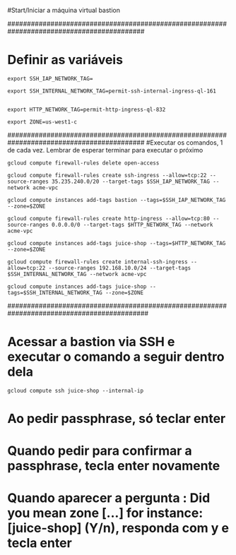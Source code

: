#Start/Iniciar a máquina virtual bastion

###########################################################################################

# Definir as variáveis

````
export SSH_IAP_NETWORK_TAG=
````

````
export SSH_INTERNAL_NETWORK_TAG=permit-ssh-internal-ingress-ql-161
````

````

export HTTP_NETWORK_TAG=permit-http-ingress-ql-832

````

````
export ZONE=us-west1-c
````

###########################################################################################
#Executar os comandos,  1 de cada vez. Lembrar de esperar terminar para executar o próximo

````
gcloud compute firewall-rules delete open-access
````
 ````
gcloud compute firewall-rules create ssh-ingress --allow=tcp:22 --source-ranges 35.235.240.0/20 --target-tags $SSH_IAP_NETWORK_TAG --network acme-vpc
````
 ````
gcloud compute instances add-tags bastion --tags=$SSH_IAP_NETWORK_TAG --zone=$ZONE
```` 
````
gcloud compute firewall-rules create http-ingress --allow=tcp:80 --source-ranges 0.0.0.0/0 --target-tags $HTTP_NETWORK_TAG --network acme-vpc
````````
 ````
gcloud compute instances add-tags juice-shop --tags=$HTTP_NETWORK_TAG --zone=$ZONE
````
 
````
gcloud compute firewall-rules create internal-ssh-ingress --allow=tcp:22 --source-ranges 192.168.10.0/24 --target-tags $SSH_INTERNAL_NETWORK_TAG --network acme-vpc
````

```` 
gcloud compute instances add-tags juice-shop --tags=$SSH_INTERNAL_NETWORK_TAG --zone=$ZONE
 ````


############################################################################################
  
# Acessar a bastion via SSH e executar o comando a seguir dentro dela

````
gcloud compute ssh juice-shop --internal-ip
````

# Ao pedir passphrase, só teclar enter
# Quando pedir para confirmar a passphrase, tecla enter novamente


# Quando aparecer a pergunta : Did you mean zone [...] for instance: [juice-shop] (Y/n), responda com y e tecla enter

